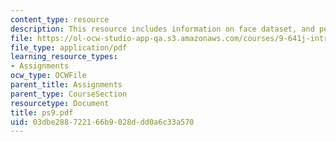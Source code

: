 ```yaml
---
content_type: resource
description: This resource includes information on face dataset, and perceptron delta.
file: https://ol-ocw-studio-app-qa.s3.amazonaws.com/courses/9-641j-introduction-to-neural-networks-spring-2005/03dbe288722166b9028ddd0a6c33a570_ps9.pdf
file_type: application/pdf
learning_resource_types:
- Assignments
ocw_type: OCWFile
parent_title: Assignments
parent_type: CourseSection
resourcetype: Document
title: ps9.pdf
uid: 03dbe288-7221-66b9-028d-dd0a6c33a570
---
```

